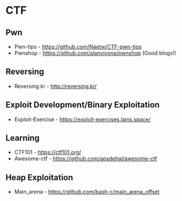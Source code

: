 # CTF

## Pwn
* Pwn-tips - https://github.com/Naetw/CTF-pwn-tips
* Pwnshop - https://github.com/alanvivona/pwnshop (Good blogs!)

## Reversing
* Reversing.kr - http://reversing.kr/

## Exploit Development/Binary Exploitation
* Exploit-Exercise - https://exploit-exercises.lains.space/

## Learning
* CTF101 - https://ctf101.org/
* Awesome-ctf - https://github.com/apsdehal/awesome-ctf

## Heap Exploitation
* Main_arena - https://github.com/bash-c/main_arena_offset
